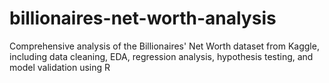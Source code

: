 # billionaires-net-worth-analysis

Comprehensive analysis of the Billionaires' Net Worth dataset from Kaggle, including data cleaning, EDA, regression analysis, hypothesis testing, and model validation using R
